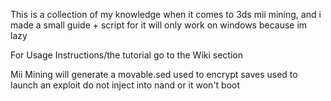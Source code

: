 This is a collection of my knowledge when it comes to 3ds mii mining, and i made a small guide + script for it
will only work on windows because im lazy 

For Usage Instructions/the tutorial go to the Wiki section

Mii Mining will generate a movable.sed used to encrypt saves used to launch an exploit
do not inject into nand or it won't boot
